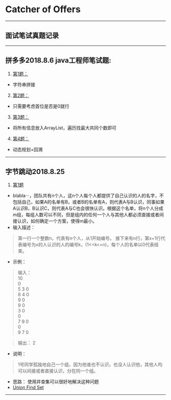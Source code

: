 # Catcher of Offers
-------------
## 面试笔试真题记录

--------------------------

## 拼多多2018.8.6 java工程师笔试题:

1. [第1题：](https://github.com/lanrengufeng/OfferCatcher/blob/master/src/pinduoduo/Main.java)
- 字符串拼接

2. [第2题：](https://github.com/lanrengufeng/OfferCatcher/blob/master/src/pinduoduo/Main2.java)
- 只需要考虑首位是否是0就行

3. [第3题：](https://github.com/lanrengufeng/OfferCatcher/blob/master/src/pinduoduo/Main3.java)
- 将所有信息放入ArrayList，遍历找最大共同个数即可

4. [第4题：](https://github.com/lanrengufeng/OfferCatcher/blob/master/src/pinduoduo/Main4.java)
- 动态规划+回溯

-------------------------

## 字节跳动2018.8.25

1. [第1题]()
- blabla···，团队共有n个人，这n个人每个人都提供了自己认识的人的名字，不包括自己，如果A的名单有B，或者B的名单有A，则代表A与B认识，同事如果A认识B，B认识C，则代表A与C也会很快认识。根据这个名单，将n个人分成m组，每组人数可以不同，但是组内的任何一个人与其他人都必须直接或者间接认识，如何确定一个方案，使得m最小。
- 输入描述：
> 第一行一个整数n，代表有n个人，从1开始编号。
接下来有n行，第x+1行代表编号为x的人认识的人的编号k，(1<=k<=n)，每个人的名单以0代表结束。

- 示例：
> 输入：  
10  
0  
5 3 0  
8 4 0  
9 0  
9 0  
3 0  
0  
7 9 0  
0  
9 7 0  

> 输出：
2

- 说明：
> 1号同学孤独地自己一个组，因为他谁也不认识，也没人认识他，其他人均可以间接或者直接认识，分在同一个组。

- 思路： 使用并查集可以很好地解决这种问题
- [Union Find Set](https://github.com/lanrengufeng/AlgorithmCode/blob/master/src/search/UnionFind.java)


---------------






